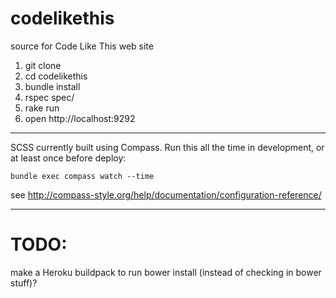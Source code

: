 codelikethis
============

source for Code Like This web site

1. git clone
2. cd codelikethis
3. bundle install
4. rspec spec/
5. rake run
6. open http://localhost:9292

---

SCSS currently built using Compass. Run this all the time in development, or at least once before deploy:

    bundle exec compass watch --time

see http://compass-style.org/help/documentation/configuration-reference/

---

# TODO:

make a Heroku buildpack to run bower install (instead of checking in bower stuff)?

